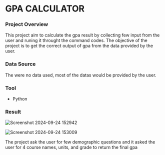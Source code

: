 #  GPA CALCULATOR

### Project Overview

This project aim to calculate the gpa result by collecting few input from the user and runing it throught the command codes. The objective of the project is to get the correct output of gpa from the data provided by the user. 


### Data Source
The were no data used, most of the datas would be provided by the user.

### Tool
- Python

### Result
![Screenshot 2024-09-24 152942](https://github.com/user-attachments/assets/b8e30bff-6556-4714-afb0-8de0953ff186)


![Screenshot 2024-09-24 153009](https://github.com/user-attachments/assets/244a8559-f16f-4205-ba00-41117e47ea27)


The project ask the user for few demographic questions and it asked the user for 4 course names, units, and grade to return the final gpa
